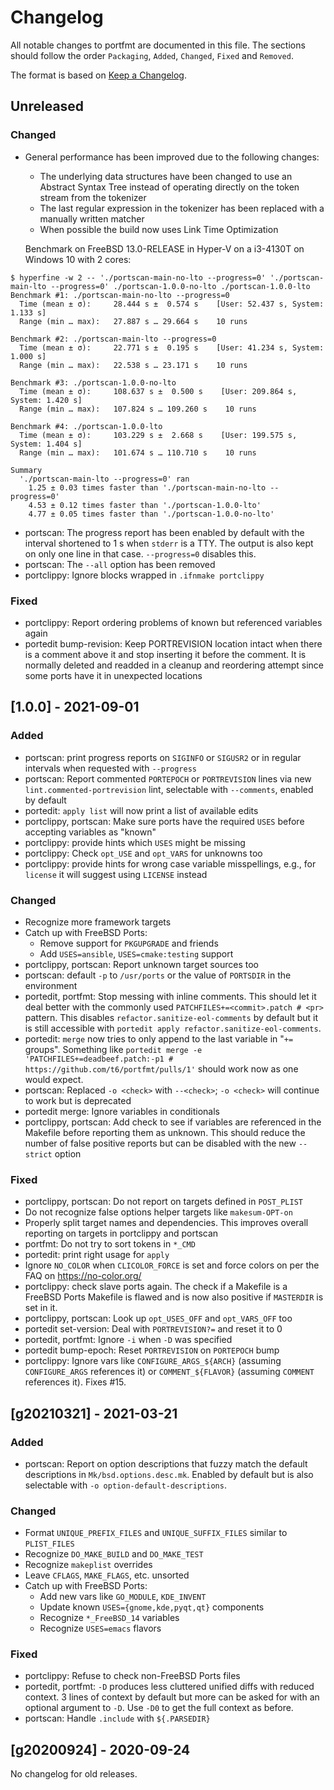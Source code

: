 # Changelog

All notable changes to portfmt are documented in this file.
The sections should follow the order `Packaging`, `Added`, `Changed`, `Fixed` and `Removed`.

The format is based on [Keep a Changelog](https://keepachangelog.com/en/1.0.0/).

## Unreleased

### Changed

- General performance has been improved due to the following changes:
  - The underlying data structures have been changed to use an Abstract
    Syntax Tree instead of operating directly on the token stream from
    the tokenizer
  - The last regular expression in the tokenizer has been replaced with
    a manually written matcher
  - When possible the build now uses Link Time Optimization

  Benchmark on FreeBSD 13.0-RELEASE in Hyper-V on a i3-4130T on Windows 10
  with 2 cores:
```
$ hyperfine -w 2 -- './portscan-main-no-lto --progress=0' './portscan-main-lto --progress=0' ./portscan-1.0.0-no-lto ./portscan-1.0.0-lto
Benchmark #1: ./portscan-main-no-lto --progress=0
  Time (mean ± σ):     28.444 s ±  0.574 s    [User: 52.437 s, System: 1.133 s]
  Range (min … max):   27.887 s … 29.664 s    10 runs

Benchmark #2: ./portscan-main-lto --progress=0
  Time (mean ± σ):     22.771 s ±  0.195 s    [User: 41.234 s, System: 1.000 s]
  Range (min … max):   22.538 s … 23.171 s    10 runs

Benchmark #3: ./portscan-1.0.0-no-lto
  Time (mean ± σ):     108.637 s ±  0.500 s    [User: 209.864 s, System: 1.420 s]
  Range (min … max):   107.824 s … 109.260 s    10 runs

Benchmark #4: ./portscan-1.0.0-lto
  Time (mean ± σ):     103.229 s ±  2.668 s    [User: 199.575 s, System: 1.404 s]
  Range (min … max):   101.674 s … 110.710 s    10 runs

Summary
  './portscan-main-lto --progress=0' ran
    1.25 ± 0.03 times faster than './portscan-main-no-lto --progress=0'
    4.53 ± 0.12 times faster than './portscan-1.0.0-lto'
    4.77 ± 0.05 times faster than './portscan-1.0.0-no-lto'
```
- portscan: The progress report has been enabled by default with the
  interval shortened to 1 s when `stderr` is a TTY.  The output
  is also kept on only one line in that case.  `--progress=0`
  disables this.
- portscan: The `--all` option has been removed
- portclippy: Ignore blocks wrapped in `.ifnmake portclippy`

### Fixed

- portclippy: Report ordering problems of known but referenced
  variables again
- portedit bump-revision: Keep PORTREVISION location intact when
  there is a comment above it and stop inserting it before the
  comment. It is normally deleted and readded in a cleanup and
  reordering attempt since some ports have it in unexpected
  locations

## [1.0.0] - 2021-09-01

### Added

- portscan: print progress reports on `SIGINFO` or `SIGUSR2` or in
  regular intervals when requested with `--progress`
- portscan: Report commented `PORTEPOCH` or `PORTREVISION` lines
  via new `lint.commented-portrevision` lint, selectable with
  `--comments`, enabled by default
- portedit: `apply list` will now print a list of available edits
- portclippy, portscan: Make sure ports have the required `USES`
  before accepting variables as "known"
- portclippy: provide hints which `USES` might be missing
- portclippy: Check `opt_USE` and `opt_VARS` for unknowns too
- portclippy: provide hints for wrong case variable misspellings, e.g.,
  for `license` it will suggest using `LICENSE` instead

### Changed

- Recognize more framework targets
- Catch up with FreeBSD Ports:
  - Remove support for `PKGUPGRADE` and friends
  - Add `USES=ansible`, `USES=cmake:testing` support
- portclippy, portscan: Report unknown target sources too
- portscan: default `-p` to `/usr/ports` or the value of `PORTSDIR` in the environment
- portedit, portfmt: Stop messing with inline comments.  This should let it
  deal better with the commonly used `PATCHFILES+=<commit>.patch # <pr>`
  pattern. This disables `refactor.sanitize-eol-comments` by default but it is
  still accessible with `portedit apply refactor.sanitize-eol-comments`.
- portedit: `merge` now tries to only append to the last variable in
  "`+=` groups".  Something like
  `portedit merge -e 'PATCHFILES+=deadbeef.patch:-p1 # https://github.com/t6/portfmt/pulls/1'`
  should work now as one would expect.
- portscan: Replaced `-o <check>` with `--<check>`; `-o <check>`
  will continue to work but is deprecated
- portedit merge: Ignore variables in conditionals
- portclippy, portscan: Add check to see if variables are referenced
  in the Makefile before reporting them as unknown.  This should
  reduce the number of false positive reports but can be disabled
  with the new `--strict` option

### Fixed

- portclippy, portscan: Do not report on targets defined in `POST_PLIST`
- Do not recognize false options helper targets like `makesum-OPT-on`
- Properly split target names and dependencies.  This improves
  overall reporting on targets in portclippy and portscan
- portfmt: Do not try to sort tokens in `*_CMD`
- portedit: print right usage for `apply`
- Ignore `NO_COLOR` when `CLICOLOR_FORCE` is set and force colors
  on per the FAQ on https://no-color.org/
- portclippy: check slave ports again.  The check if a Makefile
  is a FreeBSD Ports Makefile is flawed and is now also positive
  if `MASTERDIR` is set in it.
- portclippy, portscan: Look up `opt_USES_OFF` and `opt_VARS_OFF` too
- portedit set-version: Deal with `PORTREVISION?=` and reset it to 0
- portedit, portfmt: Ignore `-i` when `-D` was specified
- portedit bump-epoch: Reset `PORTREVISION` on `PORTEPOCH` bump
- portclippy: Ignore vars like `CONFIGURE_ARGS_${ARCH}` (assuming `CONFIGURE_ARGS`
  references it) or `COMMENT_${FLAVOR}` (assuming `COMMENT` references
  it).  Fixes #15.

## [g20210321] - 2021-03-21

### Added

- portscan: Report on option descriptions that fuzzy match the default descriptions
  in `Mk/bsd.options.desc.mk`.  Enabled by default but is also
  selectable with `-o option-default-descriptions`.

### Changed

- Format `UNIQUE_PREFIX_FILES` and `UNIQUE_SUFFIX_FILES` similar to `PLIST_FILES`
- Recognize `DO_MAKE_BUILD` and `DO_MAKE_TEST`
- Recognize `makeplist` overrides
- Leave `CFLAGS`, `MAKE_FLAGS`, etc. unsorted
- Catch up with FreeBSD Ports:
  - Add new vars like `GO_MODULE`, `KDE_INVENT`
  - Update known `USES={gnome,kde,pyqt,qt}` components
  - Recognize `*_FreeBSD_14` variables
  - Recognize `USES=emacs` flavors

### Fixed

- portclippy: Refuse to check non-FreeBSD Ports files
- portedit, portfmt: `-D` produces less cluttered unified diffs with reduced context.
  3 lines of context by default but more can be asked for with an
  optional argument to `-D`.  Use `-D0` to get the full context as before.
- portscan: Handle `.include` with `${.PARSEDIR}`

## [g20200924] - 2020-09-24

No changelog for old releases.
